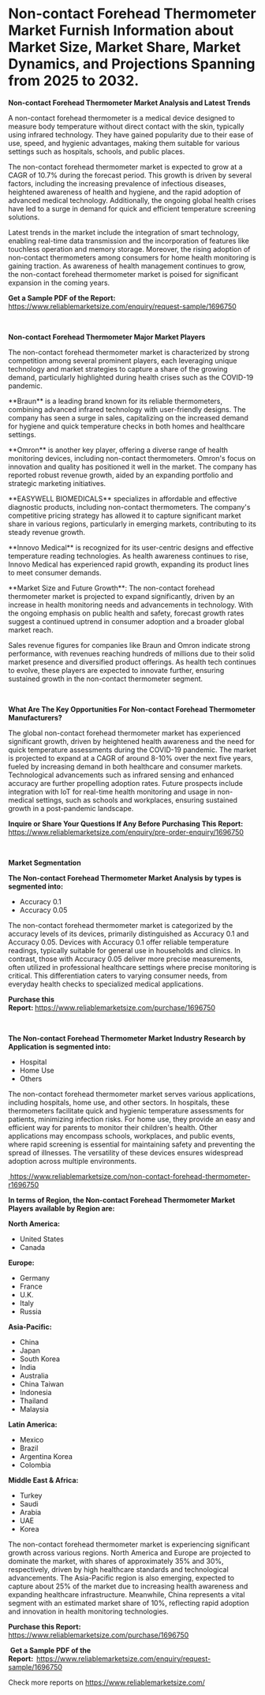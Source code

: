 <p><h1>Non-contact Forehead Thermometer Market Furnish Information about Market Size, Market Share, Market Dynamics, and Projections Spanning from 2025 to 2032.</h1></p><p><strong>Non-contact Forehead Thermometer Market Analysis and Latest Trends</strong></p>
<p><p>A non-contact forehead thermometer is a medical device designed to measure body temperature without direct contact with the skin, typically using infrared technology. They have gained popularity due to their ease of use, speed, and hygienic advantages, making them suitable for various settings such as hospitals, schools, and public places.</p><p>The non-contact forehead thermometer market is expected to grow at a CAGR of 10.7% during the forecast period. This growth is driven by several factors, including the increasing prevalence of infectious diseases, heightened awareness of health and hygiene, and the rapid adoption of advanced medical technology. Additionally, the ongoing global health crises have led to a surge in demand for quick and efficient temperature screening solutions.</p><p>Latest trends in the market include the integration of smart technology, enabling real-time data transmission and the incorporation of features like touchless operation and memory storage. Moreover, the rising adoption of non-contact thermometers among consumers for home health monitoring is gaining traction. As awareness of health management continues to grow, the non-contact forehead thermometer market is poised for significant expansion in the coming years.</p></p>
<p><strong>Get a Sample PDF of the Report:&nbsp;</strong> <a href="https://www.reliablemarketsize.com/enquiry/request-sample/1696750?utm_campaign=3112&utm_medium=2&utm_source=Github&utm_content=ia&utm_term=27032025&utm_id=non-contact-forehead-thermometer">https://www.reliablemarketsize.com/enquiry/request-sample/1696750</a></p>
<p>&nbsp;</p>
<p><strong>Non-contact Forehead Thermometer Major Market Players</strong></p>
<p><p>The non-contact forehead thermometer market is characterized by strong competition among several prominent players, each leveraging unique technology and market strategies to capture a share of the growing demand, particularly highlighted during health crises such as the COVID-19 pandemic.</p><p>**Braun** is a leading brand known for its reliable thermometers, combining advanced infrared technology with user-friendly designs. The company has seen a surge in sales, capitalizing on the increased demand for hygiene and quick temperature checks in both homes and healthcare settings.</p><p>**Omron** is another key player, offering a diverse range of health monitoring devices, including non-contact thermometers. Omron's focus on innovation and quality has positioned it well in the market. The company has reported robust revenue growth, aided by an expanding portfolio and strategic marketing initiatives.</p><p>**EASYWELL BIOMEDICALS** specializes in affordable and effective diagnostic products, including non-contact thermometers. The company's competitive pricing strategy has allowed it to capture significant market share in various regions, particularly in emerging markets, contributing to its steady revenue growth.</p><p>**Innovo Medical** is recognized for its user-centric designs and effective temperature reading technologies. As health awareness continues to rise, Innovo Medical has experienced rapid growth, expanding its product lines to meet consumer demands.</p><p>**Market Size and Future Growth**: The non-contact forehead thermometer market is projected to expand significantly, driven by an increase in health monitoring needs and advancements in technology. With the ongoing emphasis on public health and safety, forecast growth rates suggest a continued uptrend in consumer adoption and a broader global market reach.</p><p>Sales revenue figures for companies like Braun and Omron indicate strong performance, with revenues reaching hundreds of millions due to their solid market presence and diversified product offerings. As health tech continues to evolve, these players are expected to innovate further, ensuring sustained growth in the non-contact thermometer segment.</p></p>
<p>&nbsp;</p>
<p><strong>What Are The Key Opportunities For Non-contact Forehead Thermometer Manufacturers?</strong></p>
<p><p>The global non-contact forehead thermometer market has experienced significant growth, driven by heightened health awareness and the need for quick temperature assessments during the COVID-19 pandemic. The market is projected to expand at a CAGR of around 8-10% over the next five years, fueled by increasing demand in both healthcare and consumer markets. Technological advancements such as infrared sensing and enhanced accuracy are further propelling adoption rates. Future prospects include integration with IoT for real-time health monitoring and usage in non-medical settings, such as schools and workplaces, ensuring sustained growth in a post-pandemic landscape.</p></p>
<p><strong>Inquire or Share Your Questions If Any Before Purchasing This Report:</strong> <a href="https://www.reliablemarketsize.com/enquiry/pre-order-enquiry/1696750?utm_campaign=3112&utm_medium=2&utm_source=Github&utm_content=ia&utm_term=27032025&utm_id=non-contact-forehead-thermometer">https://www.reliablemarketsize.com/enquiry/pre-order-enquiry/1696750</a></p>
<p>&nbsp;</p>
<p><strong>Market Segmentation</strong></p>
<p><strong>The Non-contact Forehead Thermometer Market Analysis by types is segmented into:</strong></p>
<p><ul><li>Accuracy 0.1</li><li>Accuracy 0.05</li></ul></p>
<p><p>The non-contact forehead thermometer market is categorized by the accuracy levels of its devices, primarily distinguished as Accuracy 0.1 and Accuracy 0.05. Devices with Accuracy 0.1 offer reliable temperature readings, typically suitable for general use in households and clinics. In contrast, those with Accuracy 0.05 deliver more precise measurements, often utilized in professional healthcare settings where precise monitoring is critical. This differentiation caters to varying consumer needs, from everyday health checks to specialized medical applications.</p></p>
<p><strong>Purchase this Report:&nbsp;</strong><a href="https://www.reliablemarketsize.com/purchase/1696750?utm_campaign=3112&utm_medium=2&utm_source=Github&utm_content=ia&utm_term=27032025&utm_id=non-contact-forehead-thermometer">https://www.reliablemarketsize.com/purchase/1696750</a></p>
<p>&nbsp;</p>
<p><strong>The Non-contact Forehead Thermometer Market Industry Research by Application is segmented into:</strong></p>
<p><ul><li>Hospital</li><li>Home Use</li><li>Others</li></ul></p>
<p><p>The non-contact forehead thermometer market serves various applications, including hospitals, home use, and other sectors. In hospitals, these thermometers facilitate quick and hygienic temperature assessments for patients, minimizing infection risks. For home use, they provide an easy and efficient way for parents to monitor their children's health. Other applications may encompass schools, workplaces, and public events, where rapid screening is essential for maintaining safety and preventing the spread of illnesses. The versatility of these devices ensures widespread adoption across multiple environments.</p></p>
<p><a href="https://www.reliablemarketsize.com/non-contact-forehead-thermometer-r1696750?utm_campaign=3112&utm_medium=2&utm_source=Github&utm_content=ia&utm_term=27032025&utm_id=non-contact-forehead-thermometer">&nbsp;https://www.reliablemarketsize.com/non-contact-forehead-thermometer-r1696750</a></p>
<p><strong>In terms of Region, the Non-contact Forehead Thermometer Market Players available by Region are:</strong></p>
<p>
    <p> <strong> North America: </strong>
        <ul>
            <li>United States</li>
            <li>Canada</li>
        </ul>
        </p> 
    <p> <strong> Europe: </strong>
        <ul>
            <li>Germany</li>
            <li>France</li>
            <li>U.K.</li>
            <li>Italy</li>
            <li>Russia</li>
        </ul>
        </p> 
    <p> <strong> Asia-Pacific: </strong>
        <ul>
            <li>China</li>
            <li>Japan</li>
            <li>South Korea</li>
            <li>India</li>
            <li>Australia</li>
            <li>China Taiwan</li>
            <li>Indonesia</li>
            <li>Thailand</li>
            <li>Malaysia</li>
        </ul>
        </p> 
    <p> <strong> Latin America: </strong>
        <ul>
            <li>Mexico</li>
            <li>Brazil</li>
            <li>Argentina Korea</li>
            <li>Colombia</li>
        </ul>
        </p> 
    <p> <strong> Middle East & Africa: </strong>
        <ul>
            <li>Turkey</li>
            <li>Saudi</li>
            <li>Arabia</li>
            <li>UAE</li>
            <li>Korea</li>
        </ul>
    </p>
    </p>
<p><p>The non-contact forehead thermometer market is experiencing significant growth across various regions. North America and Europe are projected to dominate the market, with shares of approximately 35% and 30%, respectively, driven by high healthcare standards and technological advancements. The Asia-Pacific region is also emerging, expected to capture about 25% of the market due to increasing health awareness and expanding healthcare infrastructure. Meanwhile, China represents a vital segment with an estimated market share of 10%, reflecting rapid adoption and innovation in health monitoring technologies.</p></p>
<p><strong>Purchase this Report: </strong><a href="https://www.reliablemarketsize.com/purchase/1696750?utm_campaign=3112&utm_medium=2&utm_source=Github&utm_content=ia&utm_term=27032025&utm_id=non-contact-forehead-thermometer">https://www.reliablemarketsize.com/purchase/1696750</a></p>
<p>&nbsp;<strong>Get a Sample PDF of the Report:&nbsp;&nbsp;</strong><a href="https://www.reliablemarketsize.com/enquiry/request-sample/1696750?utm_campaign=3112&utm_medium=2&utm_source=Github&utm_content=ia&utm_term=27032025&utm_id=non-contact-forehead-thermometer">https://www.reliablemarketsize.com/enquiry/request-sample/1696750</a></p>
<p><strong></strong></p>
<p>Check more reports on <a href="https://www.reliablemarketsize.com/?utm_campaign=3112&utm_medium=2&utm_source=Github&utm_content=ia&utm_term=27032025&utm_id=non-contact-forehead-thermometer">https://www.reliablemarketsize.com/</a></p>